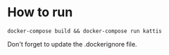 # How to run

 `docker-compose build && docker-compose run kattis`

Don't forget to update the .dockerignore file.
